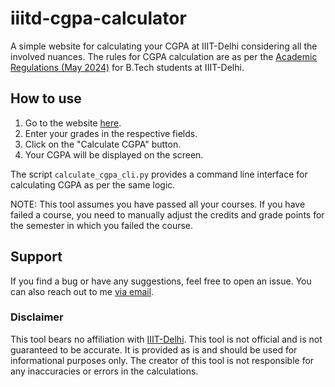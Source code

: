 # iiitd-cgpa-calculator

A simple website for calculating your CGPA at IIIT-Delhi considering all the involved nuances.
The rules for CGPA calculation are as per the [Academic Regulations (May 2024)](https://iiitd.ac.in/sites/default/files/docs/education/2024/2024-May-UG%20Regulations.pdf) for B.Tech students at IIIT-Delhi.

## How to use

1. Go to the website [here](https://iiitd-cgpa-calculator.herokuapp.com/).
2. Enter your grades in the respective fields.
3. Click on the "Calculate CGPA" button.
4. Your CGPA will be displayed on the screen.

The script `calculate_cgpa_cli.py` provides a command line interface for calculating CGPA as per the same logic.

NOTE: This tool assumes you have passed all your courses. If you have failed a course, you need to manually adjust the credits and grade points for the semester in which you failed the course.

## Support

If you find a bug or have any suggestions, feel free to open an issue. You can also reach out to me [via email](mailto:atharv21027@iiitd.ac.in).

### Disclaimer

This tool bears no affiliation with [IIIT-Delhi](https://iiitd.ac.in/). This tool is not official and is not guaranteed to be accurate. It is provided as is and should be used for informational purposes only. The creator of this tool is not responsible for any inaccuracies or errors in the calculations.
